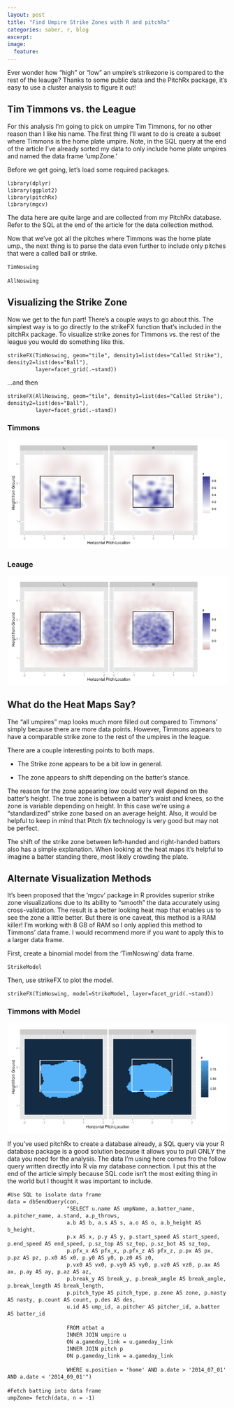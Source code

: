 ```yaml
---
layout: post
title: "Find Umpire Strike Zones with R and pitchRx"
categories: saber, r, blog
excerpt:
image:
  feature:
---
```


Ever wonder how “high” or “low” an umpire’s strikezone is compared to the rest of the leauge? Thanks to some public data and the PitchRx package, it’s easy to use a cluster analysis to figure it out!

## Tim Timmons vs. the League

For this analysis I’m going to pick on umpire Tim Timmons, for no other reason than I like his name. The first thing I’ll want to do is create a subset where Timmons is the home plate umpire. Note, in the SQL query at the end of the article I’ve already sorted my data to only include home plate umpires and named the data frame ‘umpZone.’

Before we get going, let’s load some required packages.

```
library(dplyr)
library(ggplot2)
library(pitchRx)
library(mgcv)
```
The data here are quite large and are collected from my PitchRx database. Refer to the SQL at the end of the article for the data collection method.

Now that we’ve got all the pitches where Timmons was the home plate ump., the next thing is to parse the data even further to include only pitches that were a called ball or strike.

```
TimNoswing

AllNoswing
```

## Visualizing the Strike Zone

Now we get to the fun part! There’s a couple ways to go about this. The simplest way is to go directly to the strikeFX function that’s included in the pitchRx package. To visualize strike zones for Timmons vs. the rest of the league you would do something like this.

```
strikeFX(TimNoswing, geom="tile", density1=list(des="Called Strike"), density2=list(des="Ball"), 
         layer=facet_grid(.~stand))

```

...and then

```
strikeFX(AllNoswing, geom="tile", density1=list(des="Called Strike"), density2=list(des="Ball"), 
         layer=facet_grid(.~stand))
```

### Timmons

<img src="/images/TimBallStrike.png" alt="image">

### Leauge

<img src="/images/Allumps.png" alt="image">
	

## What do the Heat Maps Say?

The “all umpires” map looks much more filled out compared to Timmons’ simply because there are more data points. However, Timmons appears to have a comparable strike zone to the rest of the umpires in the league.

There are a couple interesting points to both maps.

* The Strike zone appears to be a bit low in general.

* The zone appears to shift depending on the batter’s stance.

The reason for the zone appearing low could very well depend on the batter’s height. The true zone is between a batter’s waist and knees, so the zone is variable depending on height. In this case we’re using a “standardized” strike zone based on an average height. Also, it would be helpful to keep in mind that Pitch f/x technology is very good but may not be perfect.

The shift of the strike zone between left-handed and right-handed batters also has a simple explanation. When looking at the heat maps it’s helpful to imagine a batter standing there, most likely crowding the plate.

## Alternate Visualization Methods

It’s been proposed that the ‘mgcv’ package in R provides superior strike zone visualizations due to its ability to “smooth” the data accurately using cross-validation. The result is a better looking heat map that enables us to see the zone a little better. But there is one caveat, this method is a RAM killer! I’m working with 8 GB of RAM so I only applied this method to Timmons’ data frame. I would recommend more if you want to apply this to a larger data frame.

First, create a binomial model from the ‘TimNoswing’ data frame.

```
StrikeModel
```

Then, use strikeFX to plot the model.

```
strikeFX(TimNoswing, model=StrikeModel, layer=facet_grid(.~stand))

```

### Timmons with Model

<img src="/images/TimStrikeModel.png" alt="image">

If you’ve used pitchRx to create a database already, a SQL query via your R database package is a good solution because it allows you to pull ONLY the data you need for the analysis. The data I’m using here comes fro the follow query written directly into R via my database connection. I put this at the end of the article simply because SQL code isn’t the most exiting thing in the world but I thought it was important to include.

```
#Use SQL to isolate data frame
data = dbSendQuery(con,
                   "SELECT u.name AS umpName, a.batter_name, a.pitcher_name, a.stand, a.p_throws,
                   a.b AS b, a.s AS s, a.o AS o, a.b_height AS b_height,
                   p.x AS x, p.y AS y, p.start_speed AS start_speed, p.end_speed AS end_speed, p.sz_top AS sz_top, p.sz_bot AS sz_top, 
                   p.pfx_x AS pfx_x, p.pfx_z AS pfx_z, p.px AS px, p.pz AS pz, p.x0 AS x0, p.y0 AS y0, p.z0 AS z0, 
                   p.vx0 AS vx0, p.vy0 AS vy0, p.vz0 AS vz0, p.ax AS ax, p.ay AS ay, p.az AS az,
                   p.break_y AS break_y, p.break_angle AS break_angle, p.break_length AS break_length, 
                   p.pitch_type AS pitch_type, p.zone AS zone, p.nasty AS nasty, p.count AS count, p.des AS des,
                   u.id AS ump_id, a.pitcher AS pitcher_id, a.batter AS batter_id
                   
                   FROM atbat a
                   INNER JOIN umpire u
                   ON a.gameday_link = u.gameday_link
                   INNER JOIN pitch p
                   ON p.gameday_link = a.gameday_link
                   
                   WHERE u.position = 'home' AND a.date > '2014_07_01' AND a.date < '2014_09_01'")

#Fetch batting into data frame
umpZone= fetch(data, n = -1)
```